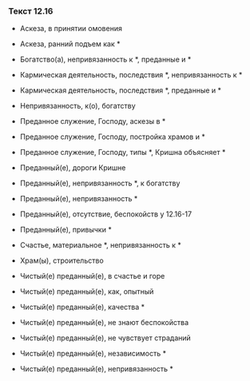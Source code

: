 ### Текст 12.16

- Аскеза, в принятии омовения

- Аскеза, ранний подъем как *

- Богатство(а), непривязанность к *, преданные и *

- Кармическая деятельность, последствия *, непривязанность к *

- Кармическая деятельность, последствия *, преданные и *

- Непривязанность, к(о), богатству

- Преданное служение, Господу, аскезы в *

- Преданное служение, Господу, постройка храмов и *

- Преданное служение, Господу, типы *, Кришна объясняет *

- Преданный(е), дороги Кришне

- Преданный(е), непривязанность *, к богатству

- Преданный(е), непривязанность *

- Преданный(е), отсутствие, беспокойств у 12.16-17

- Преданный(е), привычки *

- Счастье, материальное *, непривязанность к *

- Храм(ы), строительство

- Чистый(е) преданный(е), в счастье и горе

- Чистый(е) преданный(е), как, опытный

- Чистый(е) преданный(е), качества *

- Чистый(е) преданный(е), не знают беспокойства

- Чистый(е) преданный(е), не чувствует страданий

- Чистый(е) преданный(е), независимость *

- Чистый(е) преданный(е), непривязанность *
	
